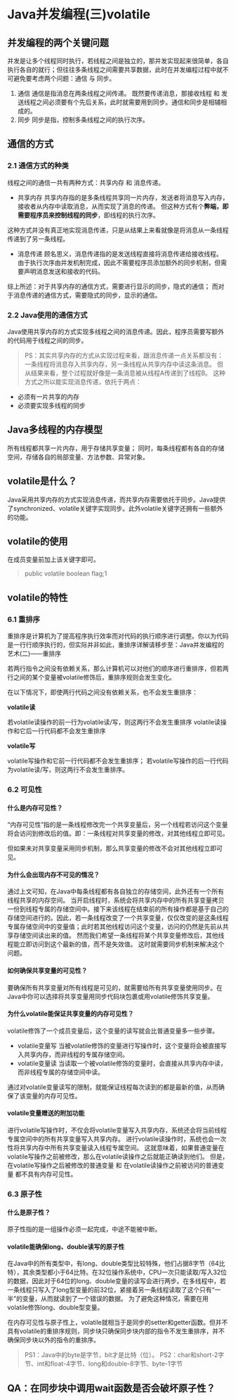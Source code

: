 #  Java并发编程(三)volatile

## 并发编程的两个关键问题

并发是让多个线程同时执行，若线程之间是独立的，那并发实现起来很简单，各自执行各自的就行；但往往多条线程之间需要共享数据，此时在并发编程过程中就不可避免要考虑两个问题：通信 与 同步。

1. 通信 
   通信是指消息在两条线程之间传递。 
   既然要传递消息，那接收线程 和 发送线程之间必须要有个先后关系，此时就需要用到同步。通信和同步是相辅相成的。
2. 同步 
   同步是指，控制多条线程之间的执行次序。



## 通信的方式

### 2.1 通信方式的种类

线程之间的通信一共有两种方式：共享内存 和 消息传递。

- 共享内存 
  共享内存指的是多条线程共享同一片内存，发送者将消息写入内存，接收者从内存中读取消息，从而实现了消息的传递。 
  但这种方式有个**弊端，即需要程序员来控制线程的同步**，即线程的执行次序。


这种方式并没有真正地实现消息传递，只是从结果上来看就像是将消息从一条线程传递到了另一条线程。

- 消息传递 
  顾名思义，消息传递指的是发送线程直接将消息传递给接收线程。 
  由于执行次序由并发机制完成，因此不需要程序员添加额外的同步机制，但需要声明消息发送和接收的代码。

综上所述：对于共享内存的通信方式，需要进行显示的同步，隐式的通信； 
而对于消息传递的通信方式，需要隐式的同步，显示的通信。



### 2.2 Java使用的通信方式

Java使用共享内存的方式实现多线程之间的消息传递。因此，程序员需要写额外的代码用于线程之间的同步。

> PS：其实共享内存的方式从实现过程来看，跟消息传递一点关系都没有：一条线程将消息存入共享内存，另一条线程从共享内存中读这条消息。 
> 但从结果来看，整个过程就好像是一条消息被从线程A传递到了线程B。 
> 这种方式之所以能实现消息传递，依托于两点：

- 必须有一片共享的内存
- 必须要实现多线程的同步



## Java多线程的内存模型

所有线程都共享一片内存，用于存储共享变量； 
同时，每条线程都有各自的存储空间，存储各自的局部变量、方法参数、异常对象。



## volatile是什么？

Java采用共享内存的方式实现消息传递，而共享内存需要依托于同步。Java提供了synchronized、volatile关键字实现同步。此外volatile关键字还拥有一些额外的功能。



## volatile的使用

在成员变量前加上该关键字即可。

> public volatile boolean flag;1
>



## volatile的特性



### 6.1 重排序

重排序是计算机为了提高程序执行效率而对代码的执行顺序进行调整。你以为代码是一行行顺序执行的，但实际并非如此，重排序详解请移步至：Java并发编程的艺术(二)——重排序

若两行指令之间没有依赖关系，那么计算机可以对他们的顺序进行重排序，但若两行之间的某个变量被volatile修饰后，重排序规则会发生变化。

在以下情况下，即使两行代码之间没有依赖关系，也不会发生重排序：

**volatile读**

若volatile读操作的前一行为volatile读/写，则这两行不会发生重排序
volatile读操作和它后一行代码都不会发生重排序

**volatile写**

volatile写操作和它前一行代码都不会发生重排序；
若volatile写操作的后一行代码为volatile读/写，则这两行不会发生重排序。



### 6.2 可见性



#### 什么是内存可见性？

“内存可见性”指的是一条线程修改完一个共享变量后，另一个线程若访问这个变量将会访问到修改后的值。即：一条线程对共享变量的修改，对其他线程立即可见。 

但如果未对共享变量采用同步机制，那么共享变量的修改不会对其他线程立即可见。



#### 为什么会出现内存不可见的情况？

通过上文可知，在Java中每条线程都有各自独立的存储空间，此外还有一个所有线程共享的内存空间。 
当开启线程时，系统会将共享内存中的所有共享变量拷贝一份到线程专属的存储空间中。接下来该线程在结束前的所有操作都是基于自己的存储空间进行的。因此，若一条线程改变了一个共享变量，仅仅改变的是这条线程专属存储空间中的变量值；此时若其他线程访问这个变量，访问的仍然是先前从共享存储空间读出来的值。 
然而我们希望一条线程将某个共享变量修改后，其他线程能立即访问到这个最新的值，而不是失效值。 
这时就需要同步机制来解决这个问题。



#### 如何确保共享变量的可见性？

要确保所有共享变量对所有线程是可见的，就需要给所有共享变量使用同步。在Java中你可以选择将共享变量用同步代码块包裹或用volatile修饰共享变量。



#### 为什么volatile能保证共享变量的内存可见性？

volatile修饰了一个成员变量后，这个变量的读写就会比普通变量多一些步骤。

- volatile变量写 
  当被volatile修饰的变量进行写操作时，这个变量将会被直接写入共享内存，而非线程的专属存储空间。
- volatile变量读 
  当读取一个被volatile修饰的变量时，会直接从共享内存中读，而非线程专属的存储空间中读。


通过对volatile变量读写的限制，就能保证线程每次读到的都是最新的值，从而确保了该变量的内存可见性。



#### volatile变量赠送的附加功能

进行volatile写操作时，不仅会将volatile变量写入共享内存，系统还会将当前线程专属空间中的所有共享变量写入共享内存。 
进行volatile读操作时，系统也会一次性将共享内存中所有共享变量读入线程专属空间。 
这就意味着，如果普通变量在volatile写操作之前被修改，那么在volatile读操作之后就能正确读到他们。 
但是，在volatile写操作之后被修改的普通变量 和 在volatile读操作之前被访问的普通变量 都不具有内存可见性。



### 6.3 原子性



#### 什么是原子性？

原子性指的是一组操作必须一起完成，中途不能被中断。

#### volatile能确保long、double读写的原子性

在Java中的所有类型中，有long、double类型比较特殊，他们占据8字节（64比特），其余类型都小于64比特。在32位操作系统中，CPU一次只能读取/写入32位的数据，因此对于64位的long、double变量的读写会进行两步。在多线程中，若一条线程只写入了long型变量的前32位，紧接着另一条线程读取了这个只有“一半”的变量，从而就读到了一个错误的数据。 
为了避免这种情况，需要在用volatile修饰long、double型变量。

在内存可见性与原子性上，volatile就相当于是同步的setter和getter函数。但并不具有volatile的重排序规则，同步块只确保同步块内部的指令不发生重排序，并不确保同步块以外的指令的重排序。

> PS1：Java中的byte是字节，bit才是比特（位）。 
> PS2：char和short-2字节、int和float-4字节、long和double-8字节、byte-1字节
>



QA：在同步块中调用wait函数是否会破坏原子性？
--------------------- 